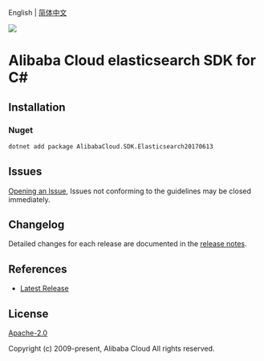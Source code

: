 English | [简体中文](README-CN.md)

![](https://aliyunsdk-pages.alicdn.com/icons/AlibabaCloud.svg)

# Alibaba Cloud elasticsearch SDK for C#

## Installation

### Nuget

```bash
dotnet add package AlibabaCloud.SDK.Elasticsearch20170613
```

## Issues

[Opening an Issue](https://github.com/aliyun/alibabacloud-csharp-sdk/issues/new), Issues not conforming to the guidelines may be closed immediately.

## Changelog

Detailed changes for each release are documented in the [release notes](./ChangeLog.md).

## References

* [Latest Release](https://github.com/aliyun/alibabacloud-csharp-sdk/)

## License

[Apache-2.0](http://www.apache.org/licenses/LICENSE-2.0)

Copyright (c) 2009-present, Alibaba Cloud All rights reserved.
